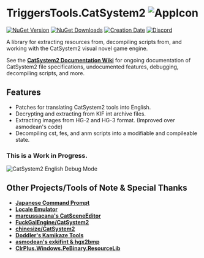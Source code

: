 # TriggersTools.CatSystem2 ![AppIcon](https://i.imgur.com/RxP6ZZL.png)

[![NuGet Version](https://img.shields.io/nuget/vpre/TriggersTools.CatSystem2.svg?style=flat)](https://www.nuget.org/packages/TriggersTools.CatSystem2/)
[![NuGet Downloads](https://img.shields.io/nuget/dt/TriggersTools.CatSystem2.svg?style=flat)](https://www.nuget.org/packages/TriggersTools.CatSystem2/)
[![Creation Date](https://img.shields.io/badge/created-february%202019-A642FF.svg?style=flat)](https://github.com/trigger-death/TriggersTools.CatSystem2/commit/b5a6288423842d3289f9770d0294d01b105348be)
[![Discord](https://img.shields.io/discord/436949335947870238.svg?style=flat&logo=discord&label=chat&colorB=7389DC&link=https://discord.gg/vB7jUbY)](https://discord.gg/vB7jUbY)

A library for extracting resources from, decompiling scripts from, and working with the CatSystem2 visual novel game engine.

See the **[CatSystem2 Documentation Wiki](https://github.com/trigger-death/TriggersTools.CatSystem2/wiki)** for ongoing documentation of CatSystem2 file specifications, undocumented features, debugging, decompiling scripts, and more.

## Features

* Patches for translating CatSystem2 tools into English.
* Decrypting and extracting from KIF int archive files.
* Extracting images from HG-2 and HG-3 format. (Improved over asmodean's code)
* Decompiling cst, fes, and anm scripts into a modifiable and compileable state.


### This is a Work in Progress.

![CatSystem2 English Debug Mode](https://i.imgur.com/r8g2vqJ.png)

## Other Projects/Tools of Note & Special Thanks

* **[Japanese Command Prompt](https://github.com/trigger-death/jpcmd)**
* **[Locale Emulator](https://github.com/xupefei/Locale-Emulator)**
* **[marcussacana's CatSceneEditor](https://github.com/marcussacana/CatSceneEditor)**
* **[FuckGalEngine/CatSystem2](https://github.com/Inori/FuckGalEngine/tree/master/CatSystem2)**
* **[chinesize/CatSystem2](https://github.com/regomne/chinesize/tree/master/CatSystem2)**
* **[Doddler's Kamikaze Tools](http://www.doddlercon.com/main/?p=120)**
* **[asmodean's exkifint & hgx2bmp](http://asmodean.reverse.net/pages/exkifint.html)**
* **[ClrPlus.Windows.PeBinary.ResourceLib](https://github.com/perpetual-motion/clrplus/tree/master/Windows.PeBinary/ResourceLib)**
